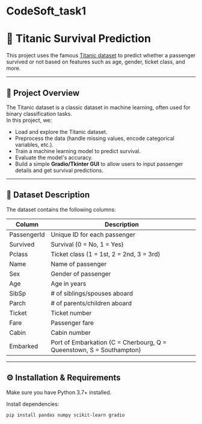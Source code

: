 # CodeSoft_task1
# 🚢 Titanic Survival Prediction

This project uses the famous [Titanic dataset](https://www.kaggle.com/datasets/yasserh/titanic-dataset) to predict whether a passenger survived or not based on features such as age, gender, ticket class, and more.

---

## 📌 Project Overview

The Titanic dataset is a classic dataset in machine learning, often used for binary classification tasks.  
In this project, we:

- Load and explore the Titanic dataset.
- Preprocess the data (handle missing values, encode categorical variables, etc.).
- Train a machine learning model to predict survival.
- Evaluate the model's accuracy.
- Build a simple **Gradio/Tkinter GUI** to allow users to input passenger details and get survival predictions.

---

## 📂 Dataset Description

The dataset contains the following columns:

| Column        | Description |
|---------------|-------------|
| PassengerId   | Unique ID for each passenger |
| Survived      | Survival (0 = No, 1 = Yes) |
| Pclass        | Ticket class (1 = 1st, 2 = 2nd, 3 = 3rd) |
| Name          | Name of passenger |
| Sex           | Gender of passenger |
| Age           | Age in years |
| SibSp         | # of siblings/spouses aboard |
| Parch         | # of parents/children aboard |
| Ticket        | Ticket number |
| Fare          | Passenger fare |
| Cabin         | Cabin number |
| Embarked      | Port of Embarkation (C = Cherbourg, Q = Queenstown, S = Southampton) |

---

## ⚙️ Installation & Requirements

Make sure you have Python 3.7+ installed.

Install dependencies:

```bash
pip install pandas numpy scikit-learn gradio

